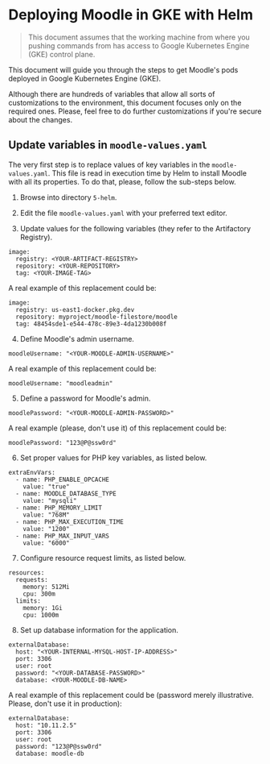 # Deploying Moodle in GKE with Helm

> This document assumes that the working machine from where you pushing commands from has access to Google Kubernetes Engine (GKE) control plane.

This document will guide you through the steps to get Moodle's pods deployed in Google Kubernetes Engine (GKE). 

Although there are hundreds of variables that allow all sorts of customizations to the environment, this document focuses only on the required ones. Please, feel free to do further customizations if you're secure about the changes. 

## Update variables in `moodle-values.yaml`

The very first step is to replace values of key variables in the `moodle-values.yaml`. This file is read in execution time by Helm to install Moodle with all its properties. To do that, please, follow the sub-steps below.

1. Browse into directory `5-helm`.
   
2. Edit the file `moodle-values.yaml` with your preferred text editor.

3. Update values for the following variables (they refer to the Artifactory Registry).

```
image:
  registry: <YOUR-ARTIFACT-REGISTRY>
  repository: <YOUR-REPOSITORY>
  tag: <YOUR-IMAGE-TAG>
```
A real example of this replacement could be:

```
image:
  registry: us-east1-docker.pkg.dev
  repository: myproject/moodle-filestore/moodle
  tag: 48454sde1-e544-478c-89e3-4da1230b008f
```

4. Define Moodle's admin username.

```
moodleUsername: "<YOUR-MOODLE-ADMIN-USERNAME>"
```
A real example of this replacement could be:

```
moodleUsername: "moodleadmin"
```

5. Define a password for Moodle's admin.

```
moodlePassword: "<YOUR-MOODLE-ADMIN-PASSWORD>"
```

A real example (please, don't use it) of this replacement could be:

```
moodlePassword: "123@P@ssw0rd"
```

6. Set proper values for PHP key variables, as listed below.

```
extraEnvVars:
  - name: PHP_ENABLE_OPCACHE
    value: "true"
  - name: MOODLE_DATABASE_TYPE
    value: "mysqli"
  - name: PHP_MEMORY_LIMIT
    value: "768M"
  - name: PHP_MAX_EXECUTION_TIME
    value: "1200"
  - name: PHP_MAX_INPUT_VARS
    value: "6000"
```

7. Configure resource request limits, as listed below.

```
resources:
  requests:
    memory: 512Mi
    cpu: 300m
  limits:
    memory: 1Gi
    cpu: 1000m
```

8. Set up database information for the application.

```
externalDatabase:
  host: "<YOUR-INTERNAL-MYSQL-HOST-IP-ADDRESS>"
  port: 3306
  user: root
  password: "<YOUR-DATABASE-PASSWORD>"
  database: <YOUR-MOODLE-DB-NAME>
```

A real example of this replacement could be (password merely illustrative. Please, don't use it in production):

```
externalDatabase:
  host: "10.11.2.5"
  port: 3306
  user: root
  password: "123@P@ssw0rd"
  database: moodle-db
```